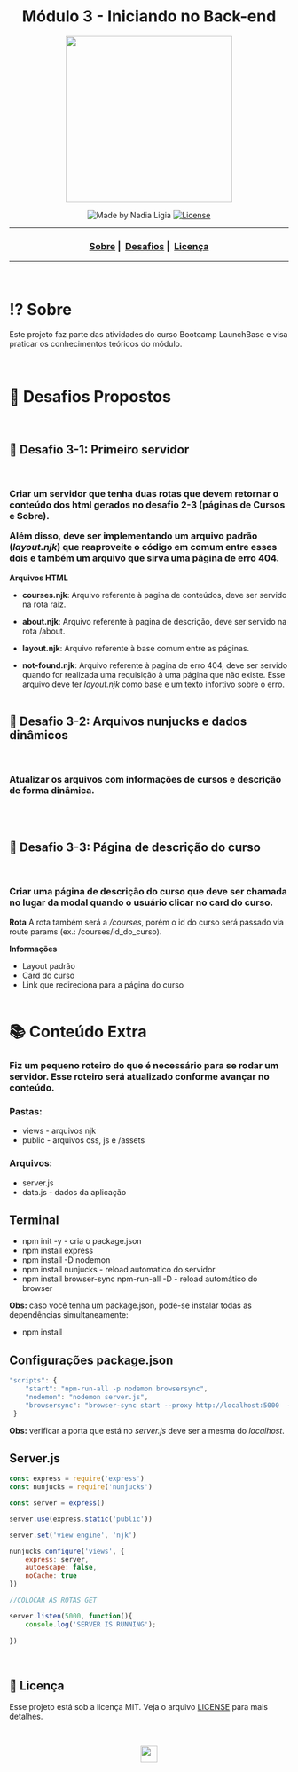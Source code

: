 <h1 align="center">Módulo 3 - Iniciando no Back-end</h1>

<p align="center">
    <img src="https://ik.imagekit.io/l7cwocexhc/LaunchBase_kzLdte5vZ.png" width=300>
</p>

<p align="center">
  <img alt="Made by Nadia Ligia" src="https://img.shields.io/badge/made%20by-Nadia%20Ligia-informational">
  
  <a href="license.md">
  <img alt="License" src="https://img.shields.io/badge/License-MIT-informational">
  </a>
</p>

___

<h3 align="center">
  <a href="#interrobang-sobre">Sobre</a>&nbsp;|&nbsp;
  <a href="#rocket-desafios-propostos">Desafios</a>&nbsp;|&nbsp;
  <a href="#memo-licença">Licença</a>
</h3>

___

<br>

<h2 align="center">
  
</h2>

# :interrobang: Sobre

Este projeto faz parte das atividades do curso Bootcamp LaunchBase e visa praticar os conhecimentos teóricos do módulo.

<br>

# :rocket: Desafios Propostos
<br>

## :pushpin: Desafio 3-1: Primeiro servidor

<br><h3>
Criar um servidor que tenha duas rotas que devem retornar o conteúdo dos html gerados no desafio 2-3 (páginas de Cursos e Sobre). 

Além disso, deve ser implementando um arquivo padrão (*layout.njk*) que reaproveite o código em comum entre esses dois e também um arquivo que sirva uma página de erro 404.
</h3>

**Arquivos HTML**

- **courses.njk**: Arquivo referente à pagina de conteúdos, deve ser servido na rota raiz.

- **about.njk**: Arquivo referente à pagina de descrição, deve ser servido na rota /about.

- **layout.njk**: Arquivo referente à base comum entre as páginas.

- **not-found.njk**: Arquivo referente à pagina de erro 404, deve ser servido quando for realizada uma requisição à uma página que não existe. Esse arquivo deve ter *layout.njk* como base e um texto infortivo sobre o erro.
<br><br>

## :pushpin: Desafio 3-2: Arquivos nunjucks e dados dinâmicos

<br><h3>
Atualizar os arquivos com informações de cursos e descrição de forma dinâmica.
</h3>
<br><br>

## :pushpin: Desafio 3-3: Página de descrição do curso

<br><h3>
Criar uma página de descrição do curso que deve ser chamada no lugar da modal quando o usuário clicar no card do curso.
</h3>

**Rota**
A rota também será a */courses*, porém o id do curso será passado via route params (ex.: /courses/id_do_curso).

**Informações**
- Layout padrão
- Card do curso
- Link que redireciona para a página do curso
<br><br>


# 📚 Conteúdo Extra

<h3>
Fiz um pequeno roteiro do que é necessário para se rodar um servidor. 
Esse roteiro será atualizado conforme avançar no conteúdo.
</h3>

### Pastas:
- views - arquivos njk
- public - arquivos css, js e /assets

### Arquivos:
- server.js
- data.js - dados da aplicação

## Terminal
- npm init -y - cria o package.json
- npm install express
- npm install -D nodemon
- npm install nunjucks - reload automatico do servidor
- npm install browser-sync npm-run-all -D - reload automático do browser

**Obs:** caso você tenha um package.json, pode-se instalar todas as dependências simultaneamente:
- npm install

## Configurações package.json
```js
"scripts": {  
    "start": "npm-run-all -p nodemon browsersync",  
    "nodemon": "nodemon server.js",  
    "browsersync": "browser-sync start --proxy http://localhost:5000  --files 'public,views'"  
 }
```
**Obs:** verificar a porta que está no *server.js* deve ser a mesma do *localhost*.

## Server.js
```js
const express = require('express')
const nunjucks = require('nunjucks')

const server = express()

server.use(express.static('public'))

server.set('view engine', 'njk')

nunjucks.configure('views', {
    express: server,
    autoescape: false,
    noCache: true
})

//COLOCAR AS ROTAS GET

server.listen(5000, function(){
    console.log('SERVER IS RUNNING');
    
})
```
<br>

##  :memo: Licença 

Esse projeto está sob a licença MIT. Veja o arquivo [LICENSE](LICENSE) para mais detalhes.

<br>

<p align="center">
    <a href="https://github.com/nlnadialigia/LaunchBase-Fase-02.git" >
        <img src="https://ik.imagekit.io/l7cwocexhc/iconfinder_agt_home_17821_M8bhUSrzv.ico" width="30">
    </a>
</p>